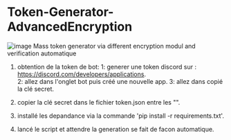 # Token-Generator-AdvancedEncryption
![image](https://user-images.githubusercontent.com/39491209/142968868-fd46577b-93e8-4ca2-bd63-4100d1c00089.png)
Mass token generator via different encryption modul and verification automatique

1) obtention de la token de bot: 
1: generer une token discord sur : https://discord.com/developers/applications.                                                            
2: allez dans l'onglet bot puis créé une nouvelle app.
3: allez dans copié la clé secret.
  
2) copier la clé secret dans le fichier token.json entre les "".

3) installé les depandance via la commande 'pip install -r requirements.txt'.

4) lancé le script et attendre la generation se fait de facon automatique.


